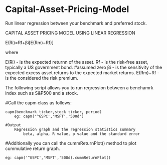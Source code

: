 # Capital-Asset-Pricing-Model
Run linear regression between your benchmark and preferred stock.

CAPITAL ASSET PRICING MODEL USING LINEAR REGRESSION

E(Ri)=Rf+βi[E(Rm)−Rf)]

where

E(Ri)  -  is the expected returnn of the asset.
Rf  - is the risk-free asset, typically a US government bond. #assumed zero
βi  - is the sensitivity of the expected excess asset returns 
    to the expected market returns.
E(Rm)−Rf -  is the considered the risk premium.


The following script allows you to run regression
between a benchamrk index such as S&P500 and a stock.

#Call the capm class as follows:

    capm(benckmark ticker,stock ticker, period)
        eg: capm('^GSPC','MSFT','500d')
        
    #Output
        Regression graph and the regression statistics summary
            beta, alpha, R value, p value and the standard error

#Additionally you can call the cummReturnPlot() method
to plot cummulative return graph.

    eg: capm('^GSPC','MSFT','500d).cummReturnPlot()
